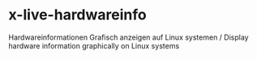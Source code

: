 # x-live-hardwareinfo
Hardwareinformationen Grafisch anzeigen auf Linux systemen / Display hardware information graphically on Linux systems
